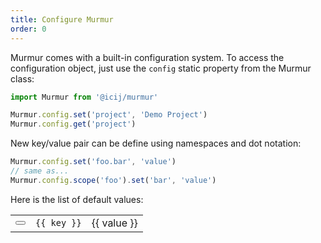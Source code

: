 ```yaml
---
title: Configure Murmur
order: 0
---
```


Murmur comes with a built-in configuration system. To access the configuration
object, just use the `config` static property from the Murmur class:

```js
import Murmur from '@icij/murmur'

Murmur.config.set('project', 'Demo Project')
Murmur.config.get('project')
```

New key/value pair can be define using namespaces and dot notation:

```js
Murmur.config.set('foo.bar', 'value')
// same as...
Murmur.config.scope('foo').set('bar', 'value')
```

Here is the list of default values:

<div class="table-responsive border border-top-0">
  <table class="table table-sm table-striped text-nowrap m-0">
    <tr v-for="(value, key) in config">
      <td>    
        <button class="btn btn-sm btn-info" @click="copyText(key)">
          <fa icon="paste" class="mr-1" />
        </button>
      </td>
      <td class="align-middle">
        <code>{{ key }}</code>
      </td>
      <td class="small text-monospace text-muted align-middle">
        {{ value }}
      </td>
    </tr>
  </table>
</div>

<script>
  import config from '@/config.default'
  import { copyText } from '@/utils/clipboard'  

  export default {
    data () {
      return {
        config
      }
    },
    methods: {
      copyText
    }
  }
</script>
